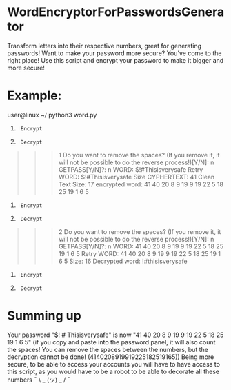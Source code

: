 # WordEncryptorForPasswordsGenerator
Transform letters into their respective numbers, great for generating passwords!
Want to make your password more secure?
You've come to the right place! Use this script and encrypt your password to make it bigger and more secure!
# Example:
user@linux ~/ python3 word.py
1)      Encrypt
2)      Decrypt
>>> 1
Do you want to remove the spaces? (If you remove it, it will not be possible to do the reverse process!)[Y/N]:
>>>n
GETPASS[Y/N]?: n
WORD: $!#Thisisverysafe
Retry WORD: $!#Thisisverysafe
Size CYPHERTEXT: 41
Clean Text Size: 17
encrypted word: 41 40 20 8 9 19 9 19 22 5 18 25 19 1 6 5
1)      Encrypt
2)      Decrypt
>>> 2
Do you want to remove the spaces? (If you remove it, it will not be possible to do the reverse process!)[Y/N]:
>>> n
GETPASS[Y/N]?: n
WORD: 41 40 20 8 9 19 9 19 22 5 18 25 19 1 6 5
Retry WORD: 41 40 20 8 9 19 9 19 22 5 18 25 19 1 6 5
Size: 16
Decrypted word: !#thisisverysafe
1)      Encrypt
2)      Decrypt
>>>
# Summing up
Your password "$! # Thisisverysafe" is now "41 40 20 8 9 19 9 19 22 5 18 25 19 1 6 5" (if you copy and paste into the password panel, it will also count the spaces! You can remove the spaces between the numbers, but the decryption cannot be done! (4140208919919225182519165)) Being more secure, to be able to access your accounts you will have to have access to this script, as you would have to be a robot to be able to decorate all these numbers ¯ \ _ (ツ) _ / ¯
